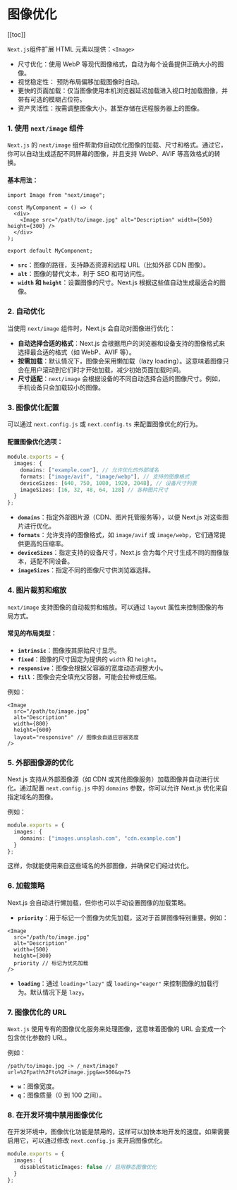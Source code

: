 # 图像优化

[[toc]]

`Next.js`组件扩展 HTML 元素以提供：`<Image>`

- 尺寸优化：使用 WebP 等现代图像格式，自动为每个设备提供正确大小的图像。
- 视觉稳定性： 预防布局偏移加载图像时自动。
- 更快的页面加载：仅当图像使用本机浏览器延迟加载进入视口时加载图像，并带有可选的模糊占位符。
- 资产灵活性：按需调整图像大小，甚至存储在远程服务器上的图像。

### 1. **使用 `next/image` 组件**

`Next.js` 的 `next/image` 组件帮助你自动优化图像的加载、尺寸和格式。通过它，你可以自动生成适配不同屏幕的图像，并且支持 WebP、AVIF 等高效格式的转换。

#### 基本用法：

```tsx
import Image from "next/image";

const MyComponent = () => (
  <div>
    <Image src="/path/to/image.jpg" alt="Description" width={500} height={300} />
  </div>
);

export default MyComponent;
```

- **`src`**：图像的路径，支持静态资源和远程 URL（比如外部 CDN 图像）。
- **`alt`**：图像的替代文本，利于 SEO 和可访问性。
- **`width` 和 `height`**：设置图像的尺寸。Next.js 根据这些值自动生成最适合的图像。

### 2. **自动优化**

当使用 `next/image` 组件时，Next.js 会自动对图像进行优化：

- **自动选择合适的格式**：Next.js 会根据用户的浏览器和设备支持的图像格式来选择最合适的格式（如 WebP、AVIF 等）。
- **按需加载**：默认情况下，图像会采用懒加载（lazy loading）。这意味着图像只会在用户滚动到它们时才开始加载，减少初始页面加载时间。
- **尺寸适配**：`next/image` 会根据设备的不同自动选择合适的图像尺寸。例如，手机设备只会加载较小的图像。

### 3. **图像优化配置**

可以通过 `next.config.js` 或 `next.config.ts` 来配置图像优化的行为。

#### 配置图像优化选项：

```ts
module.exports = {
  images: {
    domains: ["example.com"], // 允许优化的外部域名
    formats: ["image/avif", "image/webp"], // 支持的图像格式
    deviceSizes: [640, 750, 1080, 1920, 2048], // 设备尺寸列表
    imageSizes: [16, 32, 48, 64, 128] // 各种图片尺寸
  }
};
```

- **`domains`**：指定外部图片源（CDN、图片托管服务等），以便 Next.js 对这些图片进行优化。
- **`formats`**：允许支持的图像格式，如 `image/avif` 或 `image/webp`，它们通常提供更高的压缩率。
- **`deviceSizes`**：指定支持的设备尺寸，Next.js 会为每个尺寸生成不同的图像版本，适配不同设备。
- **`imageSizes`**：指定不同的图像尺寸供浏览器选择。

### 4. **图片裁剪和缩放**

`next/image` 支持图像的自动裁剪和缩放。可以通过 `layout` 属性来控制图像的布局方式。

#### 常见的布局类型：

- **`intrinsic`**：图像按其原始尺寸显示。
- **`fixed`**：图像的尺寸固定为提供的 `width` 和 `height`。
- **`responsive`**：图像会根据父容器的宽度动态调整大小。
- **`fill`**：图像会完全填充父容器，可能会拉伸或压缩。

例如：

```tsx
<Image
  src="/path/to/image.jpg"
  alt="Description"
  width={800}
  height={600}
  layout="responsive" // 图像会自适应容器宽度
/>
```

### 5. **外部图像源的优化**

Next.js 支持从外部图像源（如 CDN 或其他图像服务）加载图像并自动进行优化。通过配置 `next.config.js` 中的 `domains` 参数，你可以允许 Next.js 优化来自指定域名的图像。

例如：

```ts
module.exports = {
  images: {
    domains: ["images.unsplash.com", "cdn.example.com"]
  }
};
```

这样，你就能使用来自这些域名的外部图像，并确保它们经过优化。

### 6. **加载策略**

Next.js 会自动进行懒加载，但你也可以手动设置图像的加载策略。

- **`priority`**：用于标记一个图像为优先加载，这对于首屏图像特别重要。例如：

```tsx
<Image
  src="/path/to/image.jpg"
  alt="Description"
  width={500}
  height={300}
  priority // 标记为优先加载
/>
```

- **`loading`**：通过 `loading="lazy"` 或 `loading="eager"` 来控制图像的加载行为。默认情况下是 `lazy`。

### 7. **图像优化的 URL**

`Next.js` 使用专有的图像优化服务来处理图像，这意味着图像的 URL 会变成一个包含优化参数的 URL。

例如：

```
/path/to/image.jpg -> /_next/image?url=%2Fpath%2Fto%2Fimage.jpg&w=500&q=75
```

- **`w`**：图像宽度。
- **`q`**：图像质量（0 到 100 之间）。

### 8. **在开发环境中禁用图像优化**

在开发环境中，图像优化功能是禁用的，这样可以加快本地开发的速度。如果需要启用它，可以通过修改 `next.config.js` 来开启图像优化。

```ts
module.exports = {
  images: {
    disableStaticImages: false // 启用静态图像优化
  }
};
```
